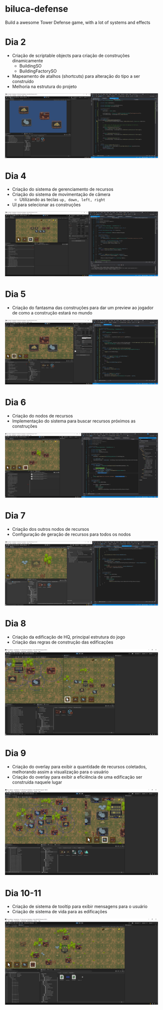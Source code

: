 # biluca-defense
Build a awesome Tower Defense game, with a lot of systems and effects

# Dia 2

- Criação de scriptable objects para criação de construções dinamicamente
  - BuildingSO
  - BuildingFactorySO
- Mapeamento de atalhos (shortcuts) para alteração do tipo a ser construído
- Melhoria na estrutura do projeto

![](Docs/scriptable_objects_and_shortcuts.PNG)

# Dia 4

- Criação do sistema de gerenciamento de recursos
- Criação do sistema de movimentação de câmera
  - Utilizando as teclas ```up, down, left, right```
- UI para selecionar as construções

![](Docs/selected_buttons.PNG)

# Dia 5

- Criação do fantasma das construções para dar um preview ao jogador de como a construção estará no mundo

![](Docs/building_ghost.PNG)

# Dia 6

- Criação do nodos de recursos
- Implementação do sistema para buscar recursos próximos as construções

![](Docs/resource_nodes.PNG)

# Dia 7

- Criação dos outros nodos de recursos
- Configuração de geração de recursos para todos os nodos

![](Docs/all_resource_nodes.PNG)

# Dia 8

- Criação da edificação de HQ, principal estrutura do jogo
- Criação das regras de construção das edificações

![](Docs/hq.PNG)

# Dia 9

- Criação do overlay para exibir a quantidade de recursos coletados, melhorando assim a visualização para o usuário
- Criação do overlay para exibir a eficiência de uma edificação ser construída naquele lugar

![](Docs/resource_overlay.PNG)

# Dia 10-11

- Criação de sistema de tooltip para exibir mensagens para o usuário
- Criação de sistema de vida para as edificações

![](Docs/health_system.PNG)